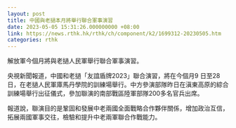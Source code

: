 ```yaml
---
layout: post
title: 中國與老撾本月將舉行聯合軍事演習
date: 2023-05-05 15:31:26.000000000 +08:00
link: https://news.rthk.hk/rthk/ch/component/k2/1699312-20230505.htm
categories: rthk
---
```


解放軍今個月將與老撾人民軍舉行聯合軍事演習。

央視新聞報道，中國和老撾「友誼盾牌2023」聯合演習，將在今個月9 日至28日，在老撾人民軍庫馬丹學院的訓練場舉行。中方參演部隊昨日在滇東高原的綜合訓練場舉行出征儀式，參加聯演的南部戰區陸軍部隊200多名官兵出席。

報道說，聯演目的是鞏固和發展中老兩國全面戰略合作夥伴關係，增加政治互信，拓展兩國軍事交往，檢驗和提升中老兩軍聯合作戰能力。
